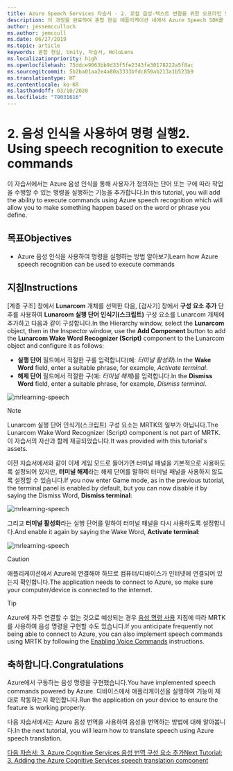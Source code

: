 ```yaml
---
title: Azure Speech Services 자습서 - 2. 로컬 음성-텍스트 변환을 위한 오프라인 모드 추가
description: 이 과정을 완료하여 혼합 현실 애플리케이션 내에서 Azure Speech SDK를 구현하는 방법을 알아봅니다.
author: jessemcculloch
ms.author: jemccull
ms.date: 06/27/2019
ms.topic: article
keywords: 혼합 현실, Unity, 자습서, HoloLens
ms.localizationpriority: high
ms.openlocfilehash: 75ddce9063bb9d33f5fe2343fe30178222a5f8ac
ms.sourcegitcommit: 5b2ba01aa2e4a80a3333bfdc850ab213a1b523b9
ms.translationtype: HT
ms.contentlocale: ko-KR
ms.lasthandoff: 03/10/2020
ms.locfileid: "79031616"
---
```

# <a name="2-using-speech-recognition-to-execute-commands"></a><span data-ttu-id="fb2a0-105">2. 음성 인식을 사용하여 명령 실행</span><span class="sxs-lookup"><span data-stu-id="fb2a0-105">2. Using speech recognition to execute commands</span></span>

<span data-ttu-id="fb2a0-106">이 자습서에서는 Azure 음성 인식을 통해 사용자가 정의하는 단어 또는 구에 따라 작업을 수행할 수 있는 명령을 실행하는 기능을 추가합니다.</span><span class="sxs-lookup"><span data-stu-id="fb2a0-106">In this tutorial, you will add the ability to execute commands using Azure speech recognition which will allow you to make something happen based on the word or phrase you define.</span></span>

## <a name="objectives"></a><span data-ttu-id="fb2a0-107">목표</span><span class="sxs-lookup"><span data-stu-id="fb2a0-107">Objectives</span></span>

* <span data-ttu-id="fb2a0-108">Azure 음성 인식을 사용하여 명령을 실행하는 방법 알아보기</span><span class="sxs-lookup"><span data-stu-id="fb2a0-108">Learn how Azure speech recognition can be used to execute commands</span></span>

## <a name="instructions"></a><span data-ttu-id="fb2a0-109">지침</span><span class="sxs-lookup"><span data-stu-id="fb2a0-109">Instructions</span></span>

<span data-ttu-id="fb2a0-110">[계층 구조] 창에서 **Lunarcom** 개체를 선택한 다음, [검사기] 창에서 **구성 요소 추가** 단추를 사용하여 **Lunarcom 실행 단어 인식기(스크립트)** 구성 요소를 Lunarcom 개체에 추가하고 다음과 같이 구성합니다.</span><span class="sxs-lookup"><span data-stu-id="fb2a0-110">In the Hierarchy window, select the **Lunarcom** object, then in the Inspector window, use the **Add Component** button to add the **Lunarcom Wake Word Recognizer (Script)** component to the Lunarcom object and configure it as follows:</span></span>

* <span data-ttu-id="fb2a0-111">**실행 단어** 필드에서 적절한 구를 입력합니다(예: _터미널 활성화_).</span><span class="sxs-lookup"><span data-stu-id="fb2a0-111">In the **Wake Word** field, enter a suitable phrase, for example, _Activate terminal_.</span></span>
* <span data-ttu-id="fb2a0-112">**해제 단어** 필드에서 적절한 구(예: _터미널 해제_)를 입력합니다.</span><span class="sxs-lookup"><span data-stu-id="fb2a0-112">In the **Dismiss Word** field, enter a suitable phrase, for example, _Dismiss terminal_.</span></span>

![mrlearning-speech](images/mrlearning-speech/tutorial2-section1-step1-1.png)

> [!NOTE]
> <span data-ttu-id="fb2a0-114">Lunarcom 실행 단어 인식기(스크립트) 구성 요소는 MRTK의 일부가 아닙니다.</span><span class="sxs-lookup"><span data-stu-id="fb2a0-114">The Lunarcom Wake Word Recognizer (Script) component is not part of MRTK.</span></span> <span data-ttu-id="fb2a0-115">이 자습서의 자산과 함께 제공되었습니다.</span><span class="sxs-lookup"><span data-stu-id="fb2a0-115">It was provided with this tutorial's assets.</span></span>

<span data-ttu-id="fb2a0-116">이전 자습서에서와 같이 이제 게임 모드로 들어가면 터미널 패널을 기본적으로 사용하도록 설정되어 있지만, **터미널 해제**라는 해제 단어를 말하여 터미널 패널을 사용하지 않도록 설정할 수 있습니다.</span><span class="sxs-lookup"><span data-stu-id="fb2a0-116">If you now enter Game mode, as in the previous tutorial, the terminal panel is enabled by default, but you can now disable it by saying the Dismiss Word, **Dismiss terminal**:</span></span>

![mrlearning-speech](images/mrlearning-speech/tutorial2-section1-step1-2.png)

<span data-ttu-id="fb2a0-118">그리고 **터미널 활성화**라는 실행 단어를 말하여 터미널 패널을 다시 사용하도록 설정합니다.</span><span class="sxs-lookup"><span data-stu-id="fb2a0-118">And enable it again by saying the Wake Word, **Activate terminal**:</span></span>

![mrlearning-speech](images/mrlearning-speech/tutorial2-section1-step1-3.png)

> [!CAUTION]
> <span data-ttu-id="fb2a0-120">애플리케이션에서 Azure에 연결해야 하므로 컴퓨터/디바이스가 인터넷에 연결되어 있는지 확인합니다.</span><span class="sxs-lookup"><span data-stu-id="fb2a0-120">The application needs to connect to Azure, so make sure your computer/device is connected to the internet.</span></span>

> [!TIP]
> <span data-ttu-id="fb2a0-121">Azure에 자주 연결할 수 없는 것으로 예상되는 경우 [음성 명령 사용](mrlearning-base-ch5.md#enabling-voice-commands) 지침에 따라 MRTK를 사용하여 음성 명령을 구현할 수도 있습니다.</span><span class="sxs-lookup"><span data-stu-id="fb2a0-121">If you anticipate frequently not being able to connect to Azure, you can also implement speech commands using MRTK by following the [Enabling Voice Commands](mrlearning-base-ch5.md#enabling-voice-commands) instructions.</span></span>

## <a name="congratulations"></a><span data-ttu-id="fb2a0-122">축하합니다.</span><span class="sxs-lookup"><span data-stu-id="fb2a0-122">Congratulations</span></span>

<span data-ttu-id="fb2a0-123">Azure에서 구동하는 음성 명령을 구현했습니다.</span><span class="sxs-lookup"><span data-stu-id="fb2a0-123">You have implemented speech commands powered by Azure.</span></span> <span data-ttu-id="fb2a0-124">디바이스에서 애플리케이션을 실행하여 기능이 제대로 작동하는지 확인합니다.</span><span class="sxs-lookup"><span data-stu-id="fb2a0-124">Run the application on your device to ensure the feature is working properly.</span></span>

<span data-ttu-id="fb2a0-125">다음 자습서에서는 Azure 음성 번역을 사용하여 음성을 번역하는 방법에 대해 알아봅니다.</span><span class="sxs-lookup"><span data-stu-id="fb2a0-125">In the next tutorial, you will learn how to translate speech using Azure speech translation.</span></span>

[<span data-ttu-id="fb2a0-126">다음 자습서: 3. Azure Cognitive Services 음성 번역 구성 요소 추가</span><span class="sxs-lookup"><span data-stu-id="fb2a0-126">Next Tutorial: 3. Adding the Azure Cognitive Services speech translation component</span></span>](mrlearning-speechSDK-ch3.md)
